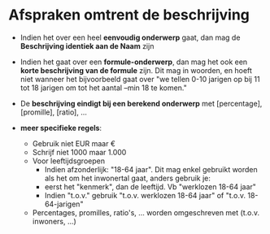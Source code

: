 # Afspraken omtrent de beschrijving

- Indien het over een heel **eenvoudig onderwerp** gaat, dan mag de **Beschrijving identiek aan de Naam** zijn
- Indien het gaat over een **formule-onderwerp**, dan mag het ook een **korte beschrijving van de formule** zijn. Dit mag in woorden, en hoeft niet wanneer het bijvoorbeeld gaat over &quot;we tellen 0-10 jarigen op bij 11 tot 18 jarigen om tot het aantal –min 18 te komen.&quot;

- De **beschrijving eindigt bij een berekend onderwerp** met [percentage], [promille], [ratio], …
- **meer specifieke regels**:
  - Gebruik niet EUR maar €
  - Schrijf niet 1000 maar 1.000
  - Voor leeftijdsgroepen
    - Indien afzonderlijk: &quot;18-64 jaar&quot;. Dit mag enkel gebruikt worden als het om het inwonertal gaat, anders gebruik je:
    - eerst het &quot;kenmerk&quot;, dan de leeftijd. Vb &quot;werklozen 18-64 jaar&quot;
    - Indien &quot;t.o.v.&quot; gebruik &quot;t.o.v. werklozen 18-64 jaar&quot; of &quot;t.o.v. 18-64-jarigen&quot;
  - Percentages, promilles, ratio&#39;s, … worden omgeschreven met (t.o.v. inwoners, …)
